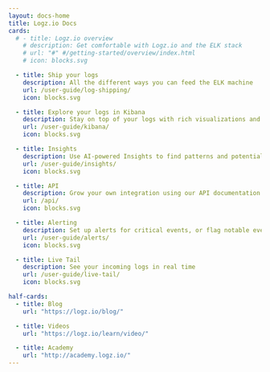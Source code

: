 ```yaml
---
layout: docs-home
title: Logz.io Docs
cards:
  # - title: Logz.io overview
    # description: Get comfortable with Logz.io and the ELK stack
    # url: "#" #/getting-started/overview/index.html
    # icon: blocks.svg

  - title: Ship your logs
    description: All the different ways you can feed the ELK machine
    url: /user-guide/log-shipping/
    icon: blocks.svg

  - title: Explore your logs in Kibana
    description: Stay on top of your logs with rich visualizations and dashboards
    url: /user-guide/kibana/
    icon: blocks.svg

  - title: Insights
    description: Use AI-powered Insights to find patterns and potential issues in your logs
    url: /user-guide/insights/
    icon: blocks.svg

  - title: API
    description: Grow your own integration using our API documentation
    url: /api/
    icon: blocks.svg

  - title: Alerting
    description: Set up alerts for critical events, or flag notable events for review
    url: /user-guide/alerts/
    icon: blocks.svg

  - title: Live Tail
    description: See your incoming logs in real time
    url: /user-guide/live-tail/
    icon: blocks.svg

half-cards:
  - title: Blog
    url: "https://logz.io/blog/"

  - title: Videos
    url: "https://logz.io/learn/video/"

  - title: Academy
    url: "http://academy.logz.io/"
---
```


<!-- No content here.
This page template only formats front matter. It doesn't accommodate any other content. -->
